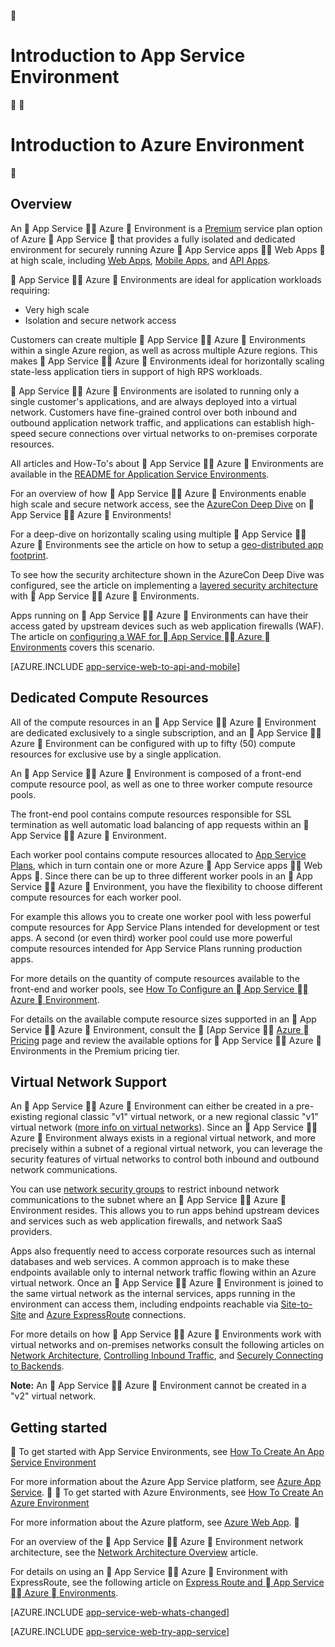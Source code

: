 <!-- not suitable for Mooncake -->

<properties 
	pageTitle="Introduction to App Service Environment" 
	description="Learn about the App Service Environment feature that provides secure, VNet-joined, dedicated scale units for running all of your apps." 
	services="app-service" 
	documentationCenter="" 
	authors="ccompy" 
	manager="wpickett" 
	editor=""/>

<tags
	ms.service="app-service"
	ms.date="06/14/2016"
	wacn.date=""/>


# Introduction to App Service Environment


# Introduction to Azure Environment


## Overview ##
An  App Service  Azure  Environment is a [Premium][PremiumTier] service plan option of Azure  App Service  that provides a fully isolated and dedicated environment for securely running Azure  App Service apps  Web Apps  at high scale, including [Web Apps][WebApps], [Mobile Apps][MobileApps], and [API Apps][APIApps].

 App Service  Azure  Environments are ideal for application workloads requiring:

- Very high scale
- Isolation and secure network access

Customers can create multiple  App Service  Azure  Environments within a single Azure region, as well as across multiple Azure regions.  This makes  App Service  Azure  Environments ideal for horizontally scaling state-less application tiers in support of high RPS workloads.

 App Service  Azure  Environments are isolated to running only a single customer's applications, and are always deployed into a virtual network.  Customers have fine-grained control over both inbound and outbound application network traffic, and applications can establish high-speed secure connections over virtual networks to on-premises corporate resources.

All articles and How-To's about  App Service  Azure  Environments are available in the [README for Application Service Environments](/documentation/articles/app-service-app-service-environments-readme/).

For an overview of how  App Service  Azure  Environments enable high scale and secure network access, see the [AzureCon Deep Dive][AzureConDeepDive] on  App Service  Azure  Environments!

For a deep-dive on horizontally scaling using multiple  App Service  Azure  Environments see the article on how to setup a [geo-distributed app footprint][GeodistributedAppFootprint].

To see how the security architecture shown in the AzureCon Deep Dive was configured, see the article on implementing a [layered security architecture](/documentation/articles/app-service-app-service-environment-layered-security/) with  App Service  Azure  Environments.

Apps running on  App Service  Azure  Environments can have their access gated by upstream devices such as web application firewalls (WAF).  The article on [configuring a WAF for  App Service  Azure  Environments](/documentation/articles/app-service-app-service-environment-web-application-firewall/) covers this scenario.

[AZURE.INCLUDE [app-service-web-to-api-and-mobile](../includes/app-service-web-to-api-and-mobile.md)] 

## Dedicated Compute Resources ##
All of the compute resources in an  App Service  Azure  Environment are dedicated exclusively to a single subscription, and an  App Service  Azure  Environment can be configured with up to fifty (50) compute resources for exclusive use by a single application.

An  App Service  Azure  Environment is composed of a front-end compute resource pool, as well as one to three worker compute resource pools.

The front-end pool contains compute resources responsible for SSL termination as well automatic load balancing of app requests within an  App Service  Azure  Environment.

Each worker pool contains compute resources allocated to [App Service Plans][AppServicePlan], which in turn contain one or more Azure  App Service apps  Web Apps .  Since there can be up to three different worker pools in an  App Service  Azure  Environment, you have the flexibility to choose different compute resources for each worker pool.

For example this allows you to create one worker pool with less powerful compute resources for App Service Plans intended for development or test apps.  A second (or even third) worker pool could use more powerful compute resources intended for App Service Plans running production apps.

For more details on the quantity of compute resources available to the front-end and worker pools, see [How To Configure an  App Service  Azure  Environment][HowToConfigureanAppServiceEnvironment].

For details on the available compute resource sizes supported in an  App Service  Azure  Environment, consult the  [App Service  [Azure  Pricing][AppServicePricing] page and review the available options for  App Service  Azure  Environments in the Premium pricing tier.

## Virtual Network Support ##
An  App Service  Azure  Environment can either be created in a pre-existing regional classic "v1" virtual network, or a new regional classic "v1" virtual network ([more info on virtual networks][MoreInfoOnVirtualNetworks]).  Since an  App Service  Azure  Environment always exists in a regional virtual network, and more precisely within a subnet of a regional virtual network, you can leverage the security features of virtual networks to control both inbound and outbound network communications.

You can use [network security groups][NetworkSecurityGroups] to restrict inbound network communications to the subnet where an  App Service  Azure  Environment resides.  This allows you to run apps behind upstream devices and services such as web application firewalls, and network SaaS providers.

Apps also frequently need to access corporate resources such as internal databases and web services.  A common approach is to make these endpoints available only to internal network traffic flowing within an Azure virtual network.  Once an  App Service  Azure  Environment is joined to the same virtual network as the internal services, apps running in the environment can access them, including endpoints reachable via [Site-to-Site][SiteToSite] and [Azure ExpressRoute][ExpressRoute] connections.

For more details on how  App Service  Azure  Environments work with virtual networks and on-premises networks consult the following articles on [Network Architecture][NetworkArchitectureOverview], [Controlling Inbound Traffic][ControllingInboundTraffic], and [Securely Connecting to Backends][SecurelyConnectingToBackends].

**Note:**  An  App Service  Azure  Environment cannot be created in a "v2" virtual network.

## Getting started


To get started with App Service Environments, see [How To Create An App Service Environment][HowToCreateAnAppServiceEnvironment]

For more information about the Azure App Service platform, see [Azure App Service][AzureAppService].


To get started with Azure Environments, see [How To Create An Azure Environment][HowToCreateAnAppServiceEnvironment]

For more information about the Azure platform, see [Azure Web App][AzureAppService].


For an overview of the  App Service  Azure  Environment network architecture, see the [Network Architecture Overview][NetworkArchitectureOverview] article.

For details on using an  App Service  Azure  Environment with ExpressRoute, see the following article on [Express Route and  App Service  Azure  Environments][NetworkConfigDetailsForExpressRoute].

[AZURE.INCLUDE [app-service-web-whats-changed](../includes/app-service-web-whats-changed.md)]

[AZURE.INCLUDE [app-service-web-try-app-service](../includes/app-service-web-try-app-service.md)]

<!-- LINKS -->
[PremiumTier]: /home/features/web-site/pricing/
[MoreInfoOnVirtualNetworks]: /documentation/articles/virtual-networks-faq/
[AppServicePlan]: /documentation/articles/azure-web-sites-web-hosting-plans-in-depth-overview/
[HowToCreateAnAppServiceEnvironment]: /documentation/articles/app-service-web-how-to-create-an-app-service-environment/
[AzureAppService]: /documentation/services/web-sites/
[WebApps]: /home/features/web-site/
[MobileApps]: /documentation/articles/app-service-mobile-value-prop-preview/
[APIApps]: /documentation/articles/app-service-api-apps-why-best-platform/
[LogicApps]: /documentation/articles/app-service-logic-what-are-logic-apps/
[AzureConDeepDive]:  https://azure.microsoft.com/documentation/videos/azurecon-2015-deploying-highly-scalable-and-secure-web-and-mobile-apps/
[GeodistributedAppFootprint]:  /documentation/articles/app-service-app-service-environment-geo-distributed-scale/
[NetworkSecurityGroups]: /documentation/articles/virtual-networks-nsg/
[SiteToSite]: /documentation/articles/vpn-gateway-site-to-site-create/
[ExpressRoute]: http://azure.microsoft.com/services/expressroute/
[HowToConfigureanAppServiceEnvironment]:  /documentation/articles/app-service-web-configure-an-app-service-environment/
[ControllingInboundTraffic]:  /documentation/articles/app-service-app-service-environment-control-inbound-traffic/
[SecurelyConnectingToBackends]:  /documentation/articles/app-service-app-service-environment-securely-connecting-to-backend-resources/
[NetworkArchitectureOverview]:  /documentation/articles/app-service-app-service-environment-network-architecture-overview/
[NetworkConfigDetailsForExpressRoute]:  /documentation/articles/app-service-app-service-environment-network-configuration-expressroute/
[AppServicePricing]: /home/features/web-site/pricing/ 

<!-- IMAGES -->

 
